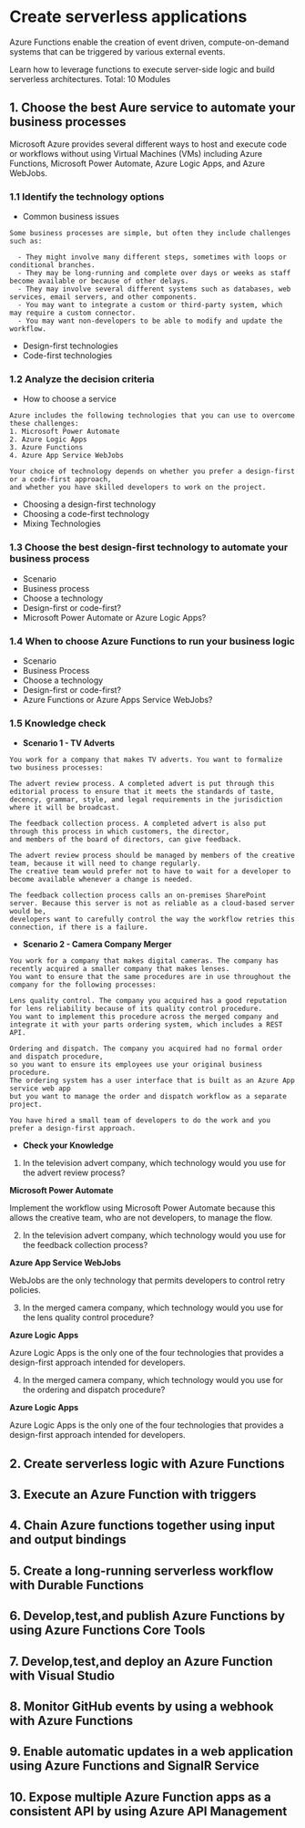 # Create serverless applications

Azure Functions enable the creation of event driven, compute-on-demand systems that can be triggered by various external events. 

Learn how to leverage functions to execute server-side logic and build serverless architectures. Total: 10 Modules

## 1. Choose the best Aure service to automate your business processes

Microsoft Azure provides several different ways to host and execute code or workflows without using Virtual Machines (VMs) including Azure Functions, Microsoft Power Automate, Azure Logic Apps, and Azure WebJobs. 

### 1.1 Identify the technology options
- Common business issues
```
Some business processes are simple, but often they include challenges such as:

  - They might involve many different steps, sometimes with loops or conditional branches.
  - They may be long-running and complete over days or weeks as staff become available or because of other delays.
  - They may involve several different systems such as databases, web services, email servers, and other components.
  - You may want to integrate a custom or third-party system, which may require a custom connector.
  - You may want non-developers to be able to modify and update the workflow.
```
- Design-first technologies
- Code-first technologies
### 1.2 Analyze the decision criteria
- How to choose a service
```
Azure includes the following technologies that you can use to overcome these challenges:
1. Microsoft Power Automate
2. Azure Logic Apps
3. Azure Functions
4. Azure App Service WebJobs

Your choice of technology depends on whether you prefer a design-first or a code-first approach, 
and whether you have skilled developers to work on the project.
```
- Choosing a design-first technology
- Choosing a code-first technology
- Mixing Technologies
### 1.3 Choose the best design-first technology to automate your business process
- Scenario
- Business process
- Choose a technology
- Design-first or code-first?
- Microsoft Power Automate or Azure Logic Apps?
### 1.4 When to choose Azure Functions to run your business logic
- Scenario
- Business Process
- Choose a technology
- Design-first or code-first?
- Azure Functions or Azure Apps Service WebJobs?
### 1.5 Knowledge check
- **Scenario 1 - TV Adverts**
```
You work for a company that makes TV adverts. You want to formalize two business processes:

The advert review process. A completed advert is put through this editorial process to ensure that it meets the standards of taste, 
decency, grammar, style, and legal requirements in the jurisdiction where it will be broadcast.

The feedback collection process. A completed advert is also put through this process in which customers, the director, 
and members of the board of directors, can give feedback.

The advert review process should be managed by members of the creative team, because it will need to change regularly. 
The creative team would prefer not to have to wait for a developer to become available whenever a change is needed.

The feedback collection process calls an on-premises SharePoint server. Because this server is not as reliable as a cloud-based server would be, 
developers want to carefully control the way the workflow retries this connection, if there is a failure.
```
- **Scenario 2 - Camera Company Merger**
```
You work for a company that makes digital cameras. The company has recently acquired a smaller company that makes lenses. 
You want to ensure that the same procedures are in use throughout the company for the following processes:

Lens quality control. The company you acquired has a good reputation for lens reliability because of its quality control procedure. 
You want to implement this procedure across the merged company and integrate it with your parts ordering system, which includes a REST API.

Ordering and dispatch. The company you acquired had no formal order and dispatch procedure, 
so you want to ensure its employees use your original business procedure. 
The ordering system has a user interface that is built as an Azure App service web app 
but you want to manage the order and dispatch workflow as a separate project.

You have hired a small team of developers to do the work and you prefer a design-first approach.
```
- **Check your Knowledge**

1. In the television advert company, which technology would you use for the advert review process?

**Microsoft Power Automate** 

Implement the workflow using Microsoft Power Automate because this allows the creative team, who are not developers, to manage the flow.

2. In the television advert company, which technology would you use for the feedback collection process?

**Azure App Service WebJobs**

WebJobs are the only technology that permits developers to control retry policies.

3. In the merged camera company, which technology would you use for the lens quality control procedure?

**Azure Logic Apps**

Azure Logic Apps is the only one of the four technologies that provides a design-first approach intended for developers.

4. In the merged camera company, which technology would you use for the ordering and dispatch procedure?

**Azure Logic Apps**

Azure Logic Apps is the only one of the four technologies that provides a design-first approach intended for developers.

## 2. Create serverless logic with Azure Functions

## 3. Execute an Azure Function with triggers

## 4. Chain Azure functions together using input and output bindings

## 5. Create a long-running serverless workflow with Durable Functions

## 6. Develop,test,and publish Azure Functions by using Azure Functions Core Tools

## 7. Develop,test,and deploy an Azure Function with Visual Studio

## 8. Monitor GitHub events by using a webhook with Azure Functions

## 9. Enable automatic updates in a web application using Azure Functions and SignalR Service

## 10. Expose multiple Azure Function apps as a consistent API by using Azure API Management
